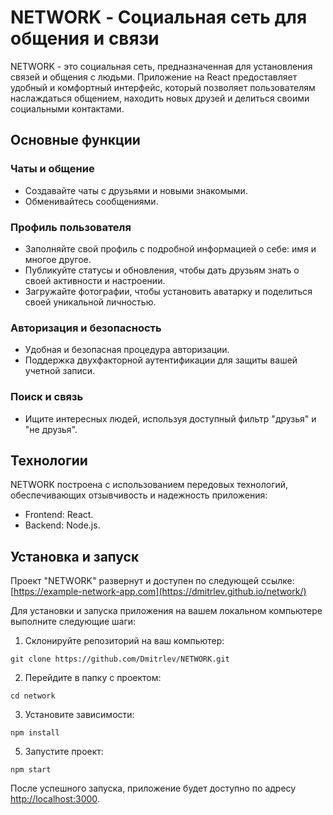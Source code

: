 # NETWORK - Социальная сеть для общения и связи

NETWORK - это социальная сеть, предназначенная для установления связей и общения с людьми. Приложение на React предоставляет удобный и комфортный интерфейс, который позволяет пользователям наслаждаться общением, находить новых друзей и делиться своими социальными контактами.

## Основные функции

### Чаты и общение

- Создавайте чаты с друзьями и новыми знакомыми.
- Обменивайтесь сообщениями.

### Профиль пользователя

- Заполняйте свой профиль с подробной информацией о себе: имя и многое другое.
- Публикуйте статусы и обновления, чтобы дать друзьям знать о своей активности и настроении.
- Загружайте фотографии, чтобы установить аватарку и поделиться своей уникальной личностью.

### Авторизация и безопасность

- Удобная и безопасная процедура авторизации.
- Поддержка двухфакторной аутентификации для защиты вашей учетной записи.

### Поиск и связь

- Ищите интересных людей, используя доступный фильтр "друзья" и "не друзья".

## Технологии

NETWORK построена с использованием передовых технологий, обеспечивающих отзывчивость и надежность приложения:

- Frontend: React.
- Backend: Node.js.

## Установка и запуск

Проект "NETWORK" развернут и доступен по следующей ссылке: [https://example-network-app.com](https://dmitrlev.github.io/network/)

Для установки и запуска приложения на вашем локальном компьютере выполните следующие шаги:

1. Склонируйте репозиторий на ваш компьютер:

```
git clone https://github.com/Dmitrlev/NETWORK.git
```

2. Перейдите в папку с проектом:

```
cd network
```

3. Установите зависимости:

```
npm install
```

5. Запустите проект:

```
npm start
```

После успешного запуска, приложение будет доступно по адресу [http://localhost:3000](http://localhost:3000).
